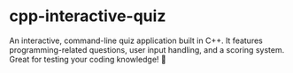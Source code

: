 # cpp-interactive-quiz
An interactive, command-line quiz application built in C++. It features programming-related questions, user input handling, and a scoring system. Great for testing your coding knowledge! 🚀
